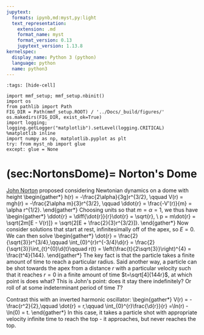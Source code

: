 ```yaml
---
jupytext:
  formats: ipynb,md:myst,py:light
  text_representation:
    extension: .md
    format_name: myst
    format_version: 0.13
    jupytext_version: 1.13.8
kernelspec:
  display_name: Python 3 (python)
  language: python
  name: python3
---
```


```{code-cell}
:tags: [hide-cell]

import mmf_setup; mmf_setup.nbinit()
import os
from pathlib import Path
FIG_DIR = Path(mmf_setup.ROOT) / '../Docs/_build/figures/'
os.makedirs(FIG_DIR, exist_ok=True)
import logging; logging.getLogger("matplotlib").setLevel(logging.CRITICAL)
%matplotlib inline
import numpy as np, matplotlib.pyplot as plt
try: from myst_nb import glue
except: glue = None
```

(sec:NortonsDome)=
Norton's Dome
=============

[John Norton][] proposed considering Newtonian dynamics on a dome with height
\begin{gather*}
  h(r) = -\frac{2\alpha}{3g}r^{3/2}, \qquad 
  V(r) = mgh(r) = -\frac{2\alpha m}{3}r^{3/2}, \qquad
  \ddot{r} = \frac{-V'(r)}{m} = \alpha r^{1/2}.
\end{gather*}
Choosing units so that $m = \alpha = 1$, we thus have
\begin{gather*}
  \ddot{r} = \diff{\dot{r}}{r}\dot{r} = \sqrt{r}, \\
  p = m\dot{r} = \sqrt{2m[E - V(r)]} 
               = \sqrt{2[E + \frac{2}{3}r^{3/2}]}.
\end{gather*}
Now consider solutions that start at rest, infinitesimally off of the apex, so $E = 0$.
We can then solve
\begin{gather*}
  \dot{r} = \frac{2}{\sqrt{3}}r^{3/4},\qquad
  \int_{0}^{r}r^{-3/4}\d{r} = \frac{2}{\sqrt{3}}\int_{t}^{0}\d{t}\qquad
  r(t) = \left(\frac{t}{2\sqrt{3}}\right)^{4} = \frac{t^4}{144}.
\end{gather*}
The key fact is that the particle takes a finite amount of time to reach a particular
radius.  Said another way, a particle can be shot towards the apex from a distance $r$
with a particular velocity such that it reaches $r=0$ in a finite amount of time
$t=\sqrt[4]{144r}$, at which point is does what?  This is John's point: does it stay
there indefinitely?  Or roll of at some indeterminant period of time $T$?

Contrast this with an inverted harmonic oscillator:
\begin{gather*}
  V(r) = -\frac{r^2}{2},\qquad
  \dot{r} = r,\qquad
  \int_{0}^{r}\frac{\d{r}}{r} =\ln(r) - \ln(0) = t.
\end{gather*}
In this case, it takes a particle shot with appropriate velocity infinite time to reach
the top - it approaches, but never reaches the top.

[John Norton]: <https://sites.pitt.edu/~jdnorton/Goodies/Dome/index.html>

